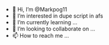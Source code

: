 - 👋 Hi, I’m @Markpog11
- 👀 I’m interested in dupe script in afs
- 🌱 I’m currently learning ...
- 💞️ I’m looking to collaborate on ...
- 📫 How to reach me ...

<!---
Markpog11/Markpog11 is a ✨ special ✨ repository because its `README.md` (this file) appears on your GitHub profile.
You can click the Preview link to take a look at your changes.
--->
